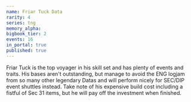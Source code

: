 ```yaml
---
name: Friar Tuck Data
rarity: 4
series: tng
memory_alpha:
bigbook_tier: 2
events: 16
in_portal: true
published: true
---
```


Friar Tuck is the top voyager in his skill set and has plenty of events and traits. His bases aren't outstanding, but manage to avoid the ENG logjam from so many other legendary Datas and will perform nicely for SEC/DIP event shuttles instead. Take note of his expensive build cost including a fistful of Sec 31 items, but he will pay off the investment when finished.
